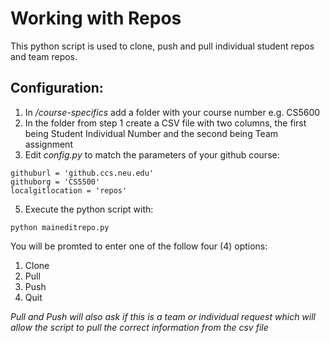 
# Working with Repos

This python script is used to clone, push and pull individual student repos and team repos.

## Configuration: 

1.  In */course-specifics* add a folder with your course number e.g. CS5600 
2.  In the folder from step 1 create a CSV file with two columns, the first being Student Individual Number and the second being Team assignment 
3. Edit *config.py* to match the parameters of your github course:

```
githuburl = 'github.ccs.neu.edu'
githuborg = 'CS5500'
localgitlocation = 'repos'
```
5. Execute the python script with:

```python maineditrepo.py```

You will be promted to enter one of the follow four (4) options:
   1. Clone
   2. Pull
   3. Push
   4. Quit 
   
  *Pull and Push will also ask if this is a team or individual request which will allow the script to pull the correct information from the csv file* 

